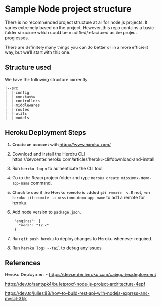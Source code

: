 # Sample Node project structure

There is no recommended project structure at all for node.js projects. It varies extremely based on the project. However, this repo contains a basic folder structure which could be modified/refactored as the project progresses.

There are definitely many things you can do better or in a more efficient way, but we'll start with this one.

## Structure used
We have the following structure currently.

```
|--src
|  |-config 
|  |-constants
|  |-controllers
|  |-middlewares
|  |-routes
|  |-utils
|  |-models
```

## Heroku Deployment Steps


1. Create an account with https://www.heroku.com/
2. Download and install the Heroku CLI https://devcenter.heroku.com/articles/heroku-cli#download-and-install
3. Run `heroku login` to authenticate the CLI tool
4. Go to the React project folder and type `heroku create missionx-demo-app-name` command.
5. Check to see if the Heroku remote is added `git remote -v`. If not, run `heroku git:remote -a missionx-demo-app-name` to add a remote for heroku.
6. Add node version to `package.json`.
        
        "engines": {
          "node": "12.x"
        }
        
7. Run `git push heroku` to deploy changes to Heroku whenever required.
8. Run `heroku logs --tail` to debug any issues.

## References

Heroku Deployment - https://devcenter.heroku.com/categories/deployment

https://dev.to/santypk4/bulletproof-node-js-project-architecture-4epf

https://dev.to/juliest88/how-to-build-rest-api-with-nodejs-express-and-mysql-31jk